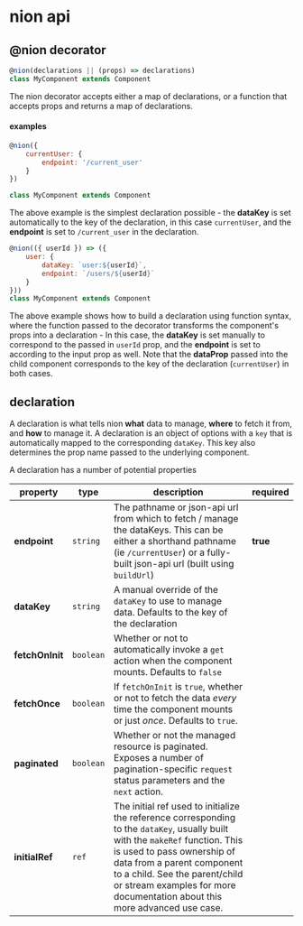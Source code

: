 # nion api

## @nion decorator
```javascript
@nion(declarations || (props) => declarations)
class MyComponent extends Component
```

The nion decorator accepts either a map of declarations, or a function that accepts props and returns a map of declarations.

#### examples
```javascript
@nion({
    currentUser: {
        endpoint: '/current_user'
    }
})

class MyComponent extends Component
```
The above example is the simplest declaration possible - the **dataKey** is set automatically to the key of the declaration, in this case `currentUser`, and the **endpoint** is set to `/current_user` in the declaration.


```javascript
@nion(({ userId }) => ({
    user: {
        dataKey: `user:${userId}`,
        endpoint: `/users/${userId}`
    }
}))
class MyComponent extends Component
```
The above example shows how to build a declaration using function syntax, where the function passed to the decorator transforms the component's props into a declaration - In this case, the **dataKey** is set manually to correspond to the passed in `userId` prop, and the **endpoint** is set to according to the input prop as well. Note that the **dataProp** passed into the child component corresponds to the key of the declaration (`currentUser`) in both cases.

## declaration
A declaration is what tells nion **what** data to manage, **where** to fetch it from, and **how** to manage it. A declaration is an object of options with a `key` that is automatically mapped to the corresponding `dataKey`. This key also determines the prop name passed to the underlying component.

A declaration has a number of potential properties

property | type | description | required
-------- | ---- | ----------- | --------
**endpoint** | `string` | The pathname or json-api url from which to fetch / manage the dataKeys. This can be either a shorthand pathname (ie `/currentUser`) or a fully-built json-api url (built using `buildUrl`) | **true**
**dataKey** | `string` | A manual override of the `dataKey` to use to manage data. Defaults to the key of the declaration |
**fetchOnInit** | `boolean` | Whether or not to automatically invoke a `get` action when the component mounts. Defaults to `false` |
**fetchOnce** | `boolean` | If `fetchOnInit` is `true`, whether or not to fetch the data *every* time the component mounts or just *once*. Defaults to `true`. |
**paginated** | `boolean` | Whether or not the managed resource is paginated. Exposes a number of pagination-specific `request` status parameters and the `next` action.
**initialRef** | `ref` | The initial ref used to initialize the reference corresponding to the `dataKey`, usually built with the `makeRef` function. This is used to pass ownership of data from a parent component to a child. See the parent/child or stream examples for more documentation about this more advanced use case. |
